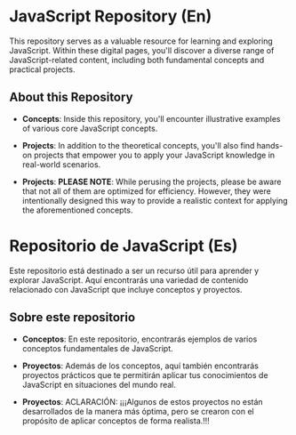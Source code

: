 # JavaScript Repository (En)

This repository serves as a valuable resource for learning and exploring JavaScript. Within these digital pages, you'll discover a diverse range of JavaScript-related content, including both fundamental concepts and practical projects.

## About this Repository

- **Concepts**: Inside this repository, you'll encounter illustrative examples of various core JavaScript concepts.

- **Projects**: In addition to the theoretical concepts, you'll also find hands-on projects that empower you to apply your JavaScript knowledge in real-world scenarios.

- **Projects**: **PLEASE NOTE**: While perusing the projects, please be aware that not all of them are optimized for efficiency. However, they were intentionally designed this way to provide a realistic context for applying the aforementioned concepts.




# Repositorio de JavaScript (Es)

Este repositorio está destinado a ser un recurso útil para aprender y explorar JavaScript. Aquí encontrarás una variedad de contenido relacionado con JavaScript que incluye conceptos y proyectos.

## Sobre este repositorio

- **Conceptos**: En este repositorio, encontrarás ejemplos de varios conceptos fundamentales de JavaScript. 

- **Proyectos**: Además de los conceptos, aquí también encontrarás proyectos prácticos que te permitirán aplicar tus conocimientos de JavaScript en situaciones del mundo real.

- **Proyectos**: ACLARACIÓN: ¡¡¡Algunos de estos proyectos no están desarrollados de la manera más óptima, pero se crearon con el propósito de aplicar conceptos de forma realista.!!!

